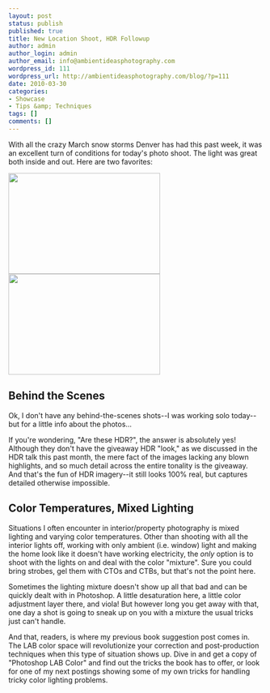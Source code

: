 ```yaml
---
layout: post
status: publish
published: true
title: New Location Shoot, HDR Followup
author: admin
author_login: admin
author_email: info@ambientideasphotography.com
wordpress_id: 111
wordpress_url: http://ambientideasphotography.com/blog/?p=111
date: 2010-03-30
categories:
- Showcase
- Tips &amp; Techniques
tags: []
comments: []
---
```

With all the crazy March snow storms Denver has had this past week, it was an excellent turn of conditions for today's photo shoot. The light was great both inside and out. Here are two favorites:

<img class="aligncenter size-medium wp-image-112" title="Dining Room" src="http://ambientideasphotography.com/blog/wp-content/uploads/2010/03/10-300x199.jpg" alt="" width="300" height="199" />

<img class="aligncenter size-medium wp-image-113" title="Kitchen" src="http://ambientideasphotography.com/blog/wp-content/uploads/2010/03/12-300x199.jpg" alt="" width="300" height="199" />

<h2>Behind the Scenes</h2>
Ok, I don't have any behind-the-scenes shots--I was working solo today--but for a little info about the photos...

If you're wondering, "Are these HDR?", the answer is absolutely yes! Although they don't have the giveaway HDR "look," as we discussed in the HDR talk this past month, the mere fact of the images lacking any blown highlights, and so much detail across the entire tonality is the giveaway. And that's the fun of HDR imagery--it still looks 100% real, but captures detailed otherwise impossible.

<h2>Color Temperatures, Mixed Lighting</h2>
Situations I often encounter in interior/property photography is mixed lighting and varying color temperatures. Other than shooting with all the interior lights off, working with only ambient (i.e. window) light and making the home look like it doesn't have working electricity, the <em>only</em> option is to shoot with the lights on and deal with the color "mixture". Sure you could bring strobes, gel them with CTOs and CTBs, but that's not the point here.

Sometimes the lighting mixture doesn't show up all that bad and can be quickly dealt with in Photoshop. A little desaturation here, a little color adjustment layer there, and viola! But however long you get away with that, one day a shot is going to sneak up on you with a mixture the usual tricks just can't handle.

And that, readers, is where my previous book suggestion post comes in. The LAB color space will revolutionize your correction and post-production techniques when this type of situation shows up. Dive in and get a copy of "Photoshop LAB Color" and find out the tricks the book has to offer, or look for one of my next postings showing some of my own tricks for handling tricky color lighting problems.

